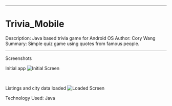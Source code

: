 
---
# Trivia_Mobile
Description: Java based trivia game for Android OS
Author: Cory Wang
Summary: Simple quiz game using quotes from famous people.

---

Screenshots

Initial app
![Initial Screen](/images/accio-screenshot-1.PNG?raw=true "Initial view of app")

<br>

Listings and city data loaded
![Loaded Screen](/images/accio-screenshot-2.PNG?raw=true "App with listings and city data")

Technology Used: Java

